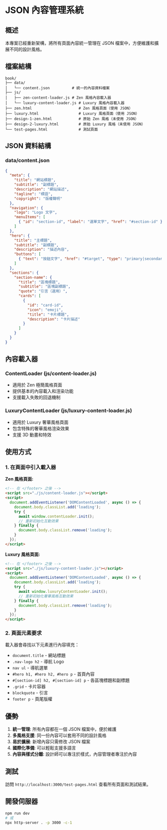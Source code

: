 # JSON 內容管理系統

## 概述

本專案已經重新架構，將所有頁面內容統一管理在 JSON 檔案中，方便維護和擴展不同的設計風格。

## 檔案結構

```
book/
├── data/
│   └── content.json          # 統一的內容資料檔案
├── js/
│   ├── zen-content-loader.js # Zen 風格內容載入器
│   └── luxury-content-loader.js # Luxury 風格內容載入器
├── zen.html                     # Zen 風格頁面（使用 JSON）
├── luxury.html                  # Luxury 風格頁面（使用 JSON）
├── design-1-zen.html            # 原始 Zen 風格（未使用 JSON）
├── design-2-luxury.html         # 原始 Luxury 風格（未使用 JSON）
└── test-pages.html              # 測試頁面
```

## JSON 資料結構

### data/content.json

```json
{
  "meta": {
    "title": "網站標題",
    "subtitle": "副標題",
    "description": "網站描述",
    "tagline": "標語",
    "copyright": "版權聲明"
  },
  "navigation": {
    "logo": "Logo 文字",
    "menuItems": [
      { "id": "section-id", "label": "選單文字", "href": "#section-id" }
    ]
  },
  "hero": {
    "title": "主標題",
    "subtitle": "副標題",
    "description": "描述內容",
    "buttons": [
      { "text": "按鈕文字", "href": "#target", "type": "primary|secondary" }
    ]
  },
  "sections": {
    "section-name": {
      "title": "區塊標題",
      "subtitle": "區塊副標題",
      "quote": "引言（選用）",
      "cards": [
        {
          "id": "card-id",
          "icon": "emoji",
          "title": "卡片標題",
          "description": "卡片描述"
        }
      ]
    }
  }
}
```

## 內容載入器

### ContentLoader (js/content-loader.js)
- 適用於 Zen 極簡風格頁面
- 提供基本的內容載入和渲染功能
- 支援載入失敗的回退機制

### LuxuryContentLoader (js/luxury-content-loader.js)  
- 適用於 Luxury 奢華風格頁面
- 包含特殊的奢華風格渲染效果
- 支援 3D 動畫和特效

## 使用方式

### 1. 在頁面中引入載入器

**Zen 風格頁面:**
```html
<!-- 在 </footer> 之後 -->
<script src="./js/content-loader.js"></script>
<script>
  document.addEventListener('DOMContentLoaded', async () => {
    document.body.classList.add('loading');
    try {
      await window.contentLoader.init();
      // 重新初始化互動效果
    } finally {
      document.body.classList.remove('loading');
    }
  });
</script>
```

**Luxury 風格頁面:**
```html
<!-- 在 </footer> 之後 -->
<script src="./js/luxury-content-loader.js"></script>
<script>
  document.addEventListener('DOMContentLoaded', async () => {
    document.body.classList.add('loading');
    try {
      await window.luxuryContentLoader.init();
      // 重新初始化奢華風格互動效果
    } finally {
      document.body.classList.remove('loading');
    }
  });
</script>
```

### 2. 頁面元素要求

載入器會尋找以下元素進行內容填充：

- `document.title` - 網站標題
- `.nav-logo h2` - 導航 Logo
- `nav ul` - 導航選單
- `#hero h1, #hero h2, #hero p` - 首頁內容
- `#[section-id] h2, #[section-id] p` - 各區塊標題和副標題
- `.grid` - 卡片容器
- `blockquote` - 引言
- `footer p` - 頁尾版權

## 優勢

1. **統一管理**: 所有內容都在一個 JSON 檔案中，便於維護
2. **多風格支援**: 同一份內容可以套用不同的設計風格
3. **易於擴展**: 新增內容只需修改 JSON 檔案
4. **國際化準備**: 可以輕鬆支援多語言
5. **內容與樣式分離**: 設計師可以專注於樣式，內容管理者專注於內容

## 測試

訪問 `http://localhost:3000/test-pages.html` 查看所有頁面和測試結果。

## 開發伺服器

```bash
npm run dev
# 或
npx http-server . -p 3000 -c-1
```